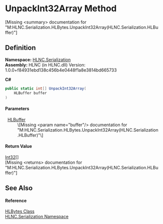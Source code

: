# UnpackInt32Array Method


\[Missing &lt;summary&gt; documentation for "M:HLNC.Serialization.HLBytes.UnpackInt32Array(HLNC.Serialization.HLBuffer)"\]



## Definition
**Namespace:** <a href="N_HLNC_Serialization">HLNC.Serialization</a>  
**Assembly:** HLNC (in HLNC.dll) Version: 1.0.0+f84931ebd138c456b4e0448f1a8e3814bd665733

**C#**
``` C#
public static int[] UnpackInt32Array(
	HLBuffer buffer
)
```



#### Parameters
<dl><dt>  <a href="T_HLNC_Serialization_HLBuffer">HLBuffer</a></dt><dd>\[Missing &lt;param name="buffer"/&gt; documentation for "M:HLNC.Serialization.HLBytes.UnpackInt32Array(HLNC.Serialization.HLBuffer)"\]</dd></dl>

#### Return Value
<a href="https://learn.microsoft.com/dotnet/api/system.int32" target="_blank" rel="noopener noreferrer">Int32</a>[]  
\[Missing &lt;returns&gt; documentation for "M:HLNC.Serialization.HLBytes.UnpackInt32Array(HLNC.Serialization.HLBuffer)"\]

## See Also


#### Reference
<a href="T_HLNC_Serialization_HLBytes">HLBytes Class</a>  
<a href="N_HLNC_Serialization">HLNC.Serialization Namespace</a>  

